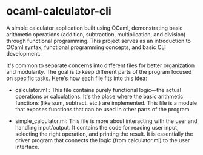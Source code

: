# ocaml-calculator-cli
A simple calculator application built using OCaml, demonstrating basic arithmetic operations (addition, subtraction, multiplication, and division) through functional programming. This project serves as an introduction to OCaml syntax, functional programming concepts, and basic CLI development.


It's common to separate concerns into different files for better organization and modularity. The goal is to keep different parts of the program focused on specific tasks. Here's how each file fits into this idea:


-  calculator.ml  : This file contains purely functional logic—the actual operations or calculations. It's the place where the basic arithmetic functions (like sum, subtract, etc.) are implemented. This file is a module that exposes functions that can be used in other parts of the program.


-  simple_calculator.ml:   This file is more about interacting with the user and handling input/output. It contains the code for reading user input, selecting the right operation, and printing the result. It is essentially the driver program that connects the logic (from calculator.ml) to the user interface.
